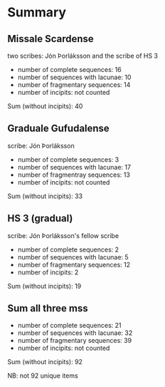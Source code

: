 # Summary

## Missale Scardense
two scribes: Jón Þorláksson and the scribe of HS 3

- number of complete sequences: 16
- number of sequences with lacunae: 10
- number of fragmentary sequences: 14
- number of incipits: not counted

Sum (without incipits): 40

## Graduale Gufudalense
scribe: Jón Þorláksson

- number of complete sequences: 3
- number of sequences with lacunae: 17
- number of fragmentray sequences: 13
- number of incipits: not counted

Sum (without incipits): 33

## HS 3 (gradual)
scribe: Jón Þorláksson's fellow scribe

- number of complete sequences: 2
- number of sequences with lacunae: 5
- number of fragmentary sequences: 12
- number of incipits: 2

Sum (without incipits): 19

## Sum all three mss

- number of complete sequences: 21
- number of sequences with lacunae: 32
- number of fragmentary sequences: 39
- number of incipits: not counted

Sum (without incipits): 92

NB: not 92 unique items
